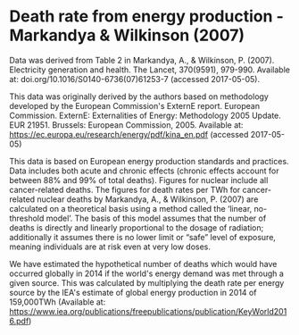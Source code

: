 # Death rate from energy production - Markandya & Wilkinson (2007)

Data was derived from Table 2 in Markandya, A., & Wilkinson, P. (2007). Electricity generation and health. The Lancet, 370(9591), 979-990. Available at: doi.org/10.1016/S0140-6736(07)61253-7 (accessed 2017-05-05).

This data was originally derived by the authors based on methodology developed by the European Commission's ExternE report. European Commission. ExternE: Externalities of Energy: Methodology 2005 Update. EUR 21951. Brussels: European Commission, 2005. Available at: https://ec.europa.eu/research/energy/pdf/kina_en.pdf (accessed 2017-05-05)

This data is based on European energy production standards and practices. Data includes both acute and chronic effects (chronic effects account for between 88% and 99% of total deaths). Figures for nuclear include all cancer-related deaths. The figures for death rates per TWh for cancer-related nuclear deaths by Markandya, A., & Wilkinson, P. (2007) are calculated on a theoretical basis using a method called the ‘linear, no-threshold model’. The basis of this model assumes that the number of deaths is directly and linearly proportional to the dosage of radiation; additionally it assumes there is no lower limit or “safe” level of exposure, meaning individuals are at risk even at very low doses.

We have estimated the hypothetical number of deaths which would have occurred globally in 2014 if the world's energy demand was met through a given source. This was calculated by multiplying the death rate per energy source by the IEA's estimate of global energy production in 2014 of 159,000TWh (Available at: https://www.iea.org/publications/freepublications/publication/KeyWorld2016.pdf)